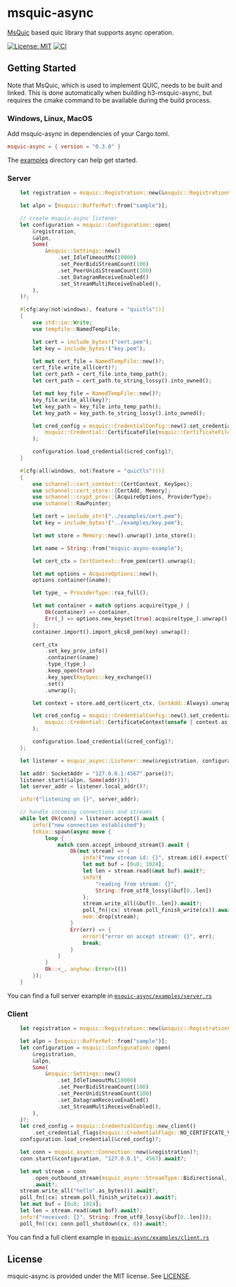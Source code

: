 # msquic-async
[MsQuic](https://github.com/microsoft/msquic) based quic library that supports async operation.

[![License: MIT](https://img.shields.io/badge/License-MIT-blue.svg)](LICENSE)
[![CI](https://github.com/masa-koz/msquic-async-rs/actions/workflows/CI.yaml/badge.svg?branch=main)](https://github.com/masa-koz/msquic-async-rs/actions/workflows/CI.yaml)

## Getting Started

Note that MsQuic, which is used to implement QUIC, needs to be built and linked. This is done automatically when building h3-msquic-async, but requires the cmake command to be available during the build process.

### Windows, Linux, MacOS
Add msquic-async in dependencies of your Cargo.toml.
```toml
msquic-async = { version = "0.3.0" }
```

The [examples](https://github.com/masa-koz/msquic-async-rs/tree/main/msquic-async/examples) directory can help get started.

### Server

```rust
    let registration = msquic::Registration::new(&msquic::RegistrationConfig::default())?;

    let alpn = [msquic::BufferRef::from("sample")];

    // create msquic-async listener
    let configuration = msquic::Configuration::open(
        &registration,
        &alpn,
        Some(
            &msquic::Settings::new()
                .set_IdleTimeoutMs(10000)
                .set_PeerBidiStreamCount(100)
                .set_PeerUnidiStreamCount(100)
                .set_DatagramReceiveEnabled()
                .set_StreamMultiReceiveEnabled(),
        ),
    )?;

    #[cfg(any(not(windows), feature = "quictls"))]
    {
        use std::io::Write;
        use tempfile::NamedTempFile;

        let cert = include_bytes!("cert.pem");
        let key = include_bytes!("key.pem");

        let mut cert_file = NamedTempFile::new()?;
        cert_file.write_all(cert)?;
        let cert_path = cert_file.into_temp_path();
        let cert_path = cert_path.to_string_lossy().into_owned();

        let mut key_file = NamedTempFile::new()?;
        key_file.write_all(key)?;
        let key_path = key_file.into_temp_path();
        let key_path = key_path.to_string_lossy().into_owned();

        let cred_config = msquic::CredentialConfig::new().set_credential(
            msquic::Credential::CertificateFile(msquic::CertificateFile::new(key_path, cert_path)),
        );

        configuration.load_credential(&cred_config)?;
    }

    #[cfg(all(windows, not(feature = "quictls")))]
    {
        use schannel::cert_context::{CertContext, KeySpec};
        use schannel::cert_store::{CertAdd, Memory};
        use schannel::crypt_prov::{AcquireOptions, ProviderType};
        use schannel::RawPointer;

        let cert = include_str!("../examples/cert.pem");
        let key = include_bytes!("../examples/key.pem");

        let mut store = Memory::new().unwrap().into_store();

        let name = String::from("msquic-async-example");

        let cert_ctx = CertContext::from_pem(cert).unwrap();

        let mut options = AcquireOptions::new();
        options.container(&name);

        let type_ = ProviderType::rsa_full();

        let mut container = match options.acquire(type_) {
            Ok(container) => container,
            Err(_) => options.new_keyset(true).acquire(type_).unwrap(),
        };
        container.import().import_pkcs8_pem(key).unwrap();

        cert_ctx
            .set_key_prov_info()
            .container(&name)
            .type_(type_)
            .keep_open(true)
            .key_spec(KeySpec::key_exchange())
            .set()
            .unwrap();

        let context = store.add_cert(&cert_ctx, CertAdd::Always).unwrap();

        let cred_config = msquic::CredentialConfig::new().set_credential(
            msquic::Credential::CertificateContext(unsafe { context.as_ptr() }),
        );

        configuration.load_credential(&cred_config)?;
    };

    let listener = msquic_async::Listener::new(&registration, configuration)?;

    let addr: SocketAddr = "127.0.0.1:4567".parse()?;
    listener.start(&alpn, Some(addr))?;
    let server_addr = listener.local_addr()?;

    info!("listening on {}", server_addr);

    // handle incoming connections and streams
    while let Ok(conn) = listener.accept().await {
        info!("new connection established");
        tokio::spawn(async move {
            loop {
                match conn.accept_inbound_stream().await {
                    Ok(mut stream) => {
                        info!("new stream id: {}", stream.id().expect("stream id"));
                        let mut buf = [0u8; 1024];
                        let len = stream.read(&mut buf).await?;
                        info!(
                            "reading from stream: {}",
                            String::from_utf8_lossy(&buf[0..len])
                        );
                        stream.write_all(&buf[0..len]).await?;
                        poll_fn(|cx| stream.poll_finish_write(cx)).await?;
                        mem::drop(stream);
                    }
                    Err(err) => {
                        error!("error on accept stream: {}", err);
                        break;
                    }
                }
            }
            Ok::<_, anyhow::Error>(())
        });
    }
```

You can find a full server example in [`msquic-async/examples/server.rs`](https://github.com/masa-koz/msquic-async-rs/tree/main/msquic-async/examples/server.rs)

### Client

``` rust
    let registration = msquic::Registration::new(&msquic::RegistrationConfig::default())?;

    let alpn = [msquic::BufferRef::from("sample")];
    let configuration = msquic::Configuration::open(
        &registration,
        &alpn,
        Some(
            &msquic::Settings::new()
                .set_IdleTimeoutMs(10000)
                .set_PeerBidiStreamCount(100)
                .set_PeerUnidiStreamCount(100)
                .set_DatagramReceiveEnabled()
                .set_StreamMultiReceiveEnabled(),
        ),
    )?;
    let cred_config = msquic::CredentialConfig::new_client()
        .set_credential_flags(msquic::CredentialFlags::NO_CERTIFICATE_VALIDATION);
    configuration.load_credential(&cred_config)?;

    let conn = msquic_async::Connection::new(&registration)?;
    conn.start(&configuration, "127.0.0.1", 4567).await?;

    let mut stream = conn
        .open_outbound_stream(msquic_async::StreamType::Bidirectional, false)
        .await?;
    stream.write_all("hello".as_bytes()).await?;
    poll_fn(|cx| stream.poll_finish_write(cx)).await?;
    let mut buf = [0u8; 1024];
    let len = stream.read(&mut buf).await?;
    info!("received: {}", String::from_utf8_lossy(&buf[0..len]));
    poll_fn(|cx| conn.poll_shutdown(cx, 0)).await?;
```

You can find a full client example in [`msquic-async/examples/client.rs`](https://github.com/masa-koz/msquic-async-rs/tree/main/msquic-async/examples/client.rs)

## License

msquic-async is provided under the MIT license. See [LICENSE](https://github.com/masa-koz/msquic-async-rs/blob/main/LICENSE).